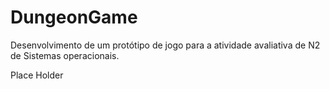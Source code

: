 # DungeonGame
Desenvolvimento de um protótipo de jogo para a atividade avaliativa de N2 de Sistemas operacionais.

Place Holder
